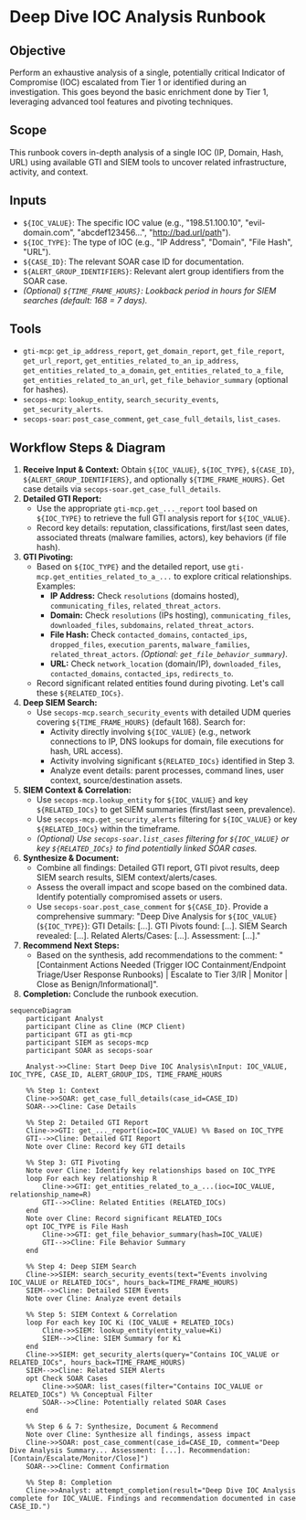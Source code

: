 # Deep Dive IOC Analysis Runbook

## Objective

Perform an exhaustive analysis of a single, potentially critical Indicator of Compromise (IOC) escalated from Tier 1 or identified during an investigation. This goes beyond the basic enrichment done by Tier 1, leveraging advanced tool features and pivoting techniques.

## Scope

This runbook covers in-depth analysis of a single IOC (IP, Domain, Hash, URL) using available GTI and SIEM tools to uncover related infrastructure, activity, and context.

## Inputs

*   `${IOC_VALUE}`: The specific IOC value (e.g., "198.51.100.10", "evil-domain.com", "abcdef123456...", "http://bad.url/path").
*   `${IOC_TYPE}`: The type of IOC (e.g., "IP Address", "Domain", "File Hash", "URL").
*   `${CASE_ID}`: The relevant SOAR case ID for documentation.
*   `${ALERT_GROUP_IDENTIFIERS}`: Relevant alert group identifiers from the SOAR case.
*   *(Optional) `${TIME_FRAME_HOURS}`: Lookback period in hours for SIEM searches (default: 168 = 7 days).*

## Tools

*   `gti-mcp`: `get_ip_address_report`, `get_domain_report`, `get_file_report`, `get_url_report`, `get_entities_related_to_an_ip_address`, `get_entities_related_to_a_domain`, `get_entities_related_to_a_file`, `get_entities_related_to_an_url`, `get_file_behavior_summary` (optional for hashes).
*   `secops-mcp`: `lookup_entity`, `search_security_events`, `get_security_alerts`.
*   `secops-soar`: `post_case_comment`, `get_case_full_details`, `list_cases`.

## Workflow Steps & Diagram

1.  **Receive Input & Context:** Obtain `${IOC_VALUE}`, `${IOC_TYPE}`, `${CASE_ID}`, `${ALERT_GROUP_IDENTIFIERS}`, and optionally `${TIME_FRAME_HOURS}`. Get case details via `secops-soar.get_case_full_details`.
2.  **Detailed GTI Report:**
    *   Use the appropriate `gti-mcp.get_..._report` tool based on `${IOC_TYPE}` to retrieve the full GTI analysis report for `${IOC_VALUE}`.
    *   Record key details: reputation, classifications, first/last seen dates, associated threats (malware families, actors), key behaviors (if file hash).
3.  **GTI Pivoting:**
    *   Based on `${IOC_TYPE}` and the detailed report, use `gti-mcp.get_entities_related_to_a_...` to explore critical relationships. Examples:
        *   **IP Address:** Check `resolutions` (domains hosted), `communicating_files`, `related_threat_actors`.
        *   **Domain:** Check `resolutions` (IPs hosting), `communicating_files`, `downloaded_files`, `subdomains`, `related_threat_actors`.
        *   **File Hash:** Check `contacted_domains`, `contacted_ips`, `dropped_files`, `execution_parents`, `malware_families`, `related_threat_actors`. *(Optional: `get_file_behavior_summary`)*.
        *   **URL:** Check `network_location` (domain/IP), `downloaded_files`, `contacted_domains`, `contacted_ips`, `redirects_to`.
    *   Record significant related entities found during pivoting. Let's call these `${RELATED_IOCs}`.
4.  **Deep SIEM Search:**
    *   Use `secops-mcp.search_security_events` with detailed UDM queries covering `${TIME_FRAME_HOURS}` (default 168). Search for:
        *   Activity directly involving `${IOC_VALUE}` (e.g., network connections to IP, DNS lookups for domain, file executions for hash, URL access).
        *   Activity involving significant `${RELATED_IOCs}` identified in Step 3.
        *   Analyze event details: parent processes, command lines, user context, source/destination assets.
5.  **SIEM Context & Correlation:**
    *   Use `secops-mcp.lookup_entity` for `${IOC_VALUE}` and key `${RELATED_IOCs}` to get SIEM summaries (first/last seen, prevalence).
    *   Use `secops-mcp.get_security_alerts` filtering for `${IOC_VALUE}` or key `${RELATED_IOCs}` within the timeframe.
    *   *(Optional) Use `secops-soar.list_cases` filtering for `${IOC_VALUE}` or key `${RELATED_IOCs}` to find potentially linked SOAR cases.*
6.  **Synthesize & Document:**
    *   Combine all findings: Detailed GTI report, GTI pivot results, deep SIEM search results, SIEM context/alerts/cases.
    *   Assess the overall impact and scope based on the combined data. Identify potentially compromised assets or users.
    *   Use `secops-soar.post_case_comment` for `${CASE_ID}`. Provide a comprehensive summary: "Deep Dive Analysis for `${IOC_VALUE}` (`${IOC_TYPE}`): GTI Details: [...]. GTI Pivots found: [...]. SIEM Search revealed: [...]. Related Alerts/Cases: [...]. Assessment: [...]."
7.  **Recommend Next Steps:**
    *   Based on the synthesis, add recommendations to the comment: "[Containment Actions Needed (Trigger IOC Containment/Endpoint Triage/User Response Runbooks) | Escalate to Tier 3/IR | Monitor | Close as Benign/Informational]".
8.  **Completion:** Conclude the runbook execution.

```{mermaid}
sequenceDiagram
    participant Analyst
    participant Cline as Cline (MCP Client)
    participant GTI as gti-mcp
    participant SIEM as secops-mcp
    participant SOAR as secops-soar

    Analyst->>Cline: Start Deep Dive IOC Analysis\nInput: IOC_VALUE, IOC_TYPE, CASE_ID, ALERT_GROUP_IDS, TIME_FRAME_HOURS

    %% Step 1: Context
    Cline->>SOAR: get_case_full_details(case_id=CASE_ID)
    SOAR-->>Cline: Case Details

    %% Step 2: Detailed GTI Report
    Cline->>GTI: get_..._report(ioc=IOC_VALUE) %% Based on IOC_TYPE
    GTI-->>Cline: Detailed GTI Report
    Note over Cline: Record key GTI details

    %% Step 3: GTI Pivoting
    Note over Cline: Identify key relationships based on IOC_TYPE
    loop For each key relationship R
        Cline->>GTI: get_entities_related_to_a_...(ioc=IOC_VALUE, relationship_name=R)
        GTI-->>Cline: Related Entities (RELATED_IOCs)
    end
    Note over Cline: Record significant RELATED_IOCs
    opt IOC_TYPE is File Hash
        Cline->>GTI: get_file_behavior_summary(hash=IOC_VALUE)
        GTI-->>Cline: File Behavior Summary
    end

    %% Step 4: Deep SIEM Search
    Cline->>SIEM: search_security_events(text="Events involving IOC_VALUE or RELATED_IOCs", hours_back=TIME_FRAME_HOURS)
    SIEM-->>Cline: Detailed SIEM Events
    Note over Cline: Analyze event details

    %% Step 5: SIEM Context & Correlation
    loop For each key IOC Ki (IOC_VALUE + RELATED_IOCs)
        Cline->>SIEM: lookup_entity(entity_value=Ki)
        SIEM-->>Cline: SIEM Summary for Ki
    end
    Cline->>SIEM: get_security_alerts(query="Contains IOC_VALUE or RELATED_IOCs", hours_back=TIME_FRAME_HOURS)
    SIEM-->>Cline: Related SIEM Alerts
    opt Check SOAR Cases
        Cline->>SOAR: list_cases(filter="Contains IOC_VALUE or RELATED_IOCs") %% Conceptual Filter
        SOAR-->>Cline: Potentially related SOAR Cases
    end

    %% Step 6 & 7: Synthesize, Document & Recommend
    Note over Cline: Synthesize all findings, assess impact
    Cline->>SOAR: post_case_comment(case_id=CASE_ID, comment="Deep Dive Analysis Summary... Assessment: [...]. Recommendation: [Contain/Escalate/Monitor/Close]")
    SOAR-->>Cline: Comment Confirmation

    %% Step 8: Completion
    Cline->>Analyst: attempt_completion(result="Deep Dive IOC Analysis complete for IOC_VALUE. Findings and recommendation documented in case CASE_ID.")
